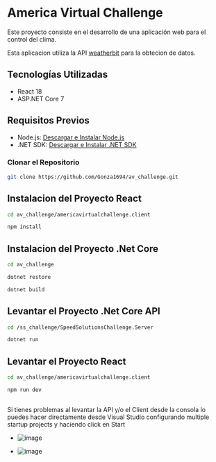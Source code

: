 # America Virtual Challenge

Este proyecto consiste en el desarrollo de una aplicación web para el control del clima. 

Esta aplicacion utiliza la API [weatherbit](https://www.weatherbit.io/api) para la obtecion de datos.

## Tecnologías Utilizadas

- React 18
- ASP.NET Core 7

## Requisitos Previos
- Node.js: [Descargar e Instalar Node.js](https://nodejs.org/)
- .NET SDK: [Descargar e Instalar .NET SDK](https://dotnet.microsoft.com/download)

### Clonar el Repositorio

```bash
git clone https://github.com/Gonza1694/av_challenge.git
```

## Instalacion del Proyecto React
```bash
cd av_challenge/americavirtualchallenge.client
```
```bash
npm install
```

## Instalacion del Proyecto .Net Core
```bash
cd av_challenge
```
```bash
dotnet restore
```
```bash
dotnet build
```

## Levantar el Proyecto .Net Core API
```bash
cd /ss_challenge/SpeedSolutionsChallenge.Server
```
```bash
dotnet run
```

## Levantar el Proyecto React
```bash
cd av_challenge/americavirtualchallenge.client
```
```bash
npm run dev
```

## 
Si tienes problemas al levantar la API y/o el Client desde la consola lo puedes hacer directamente desde Visual Studio configurando multiple startup projects y haciendo click en Start
- ![image](https://github.com/Gonza1694/av_challenge/assets/57329520/0ee01b2e-fbd5-48f0-affe-68dd12a8c07b)

- ![image](https://github.com/Gonza1694/av_challenge/assets/57329520/0cfa39c6-a8a7-44dc-a69d-69898f23348a)


